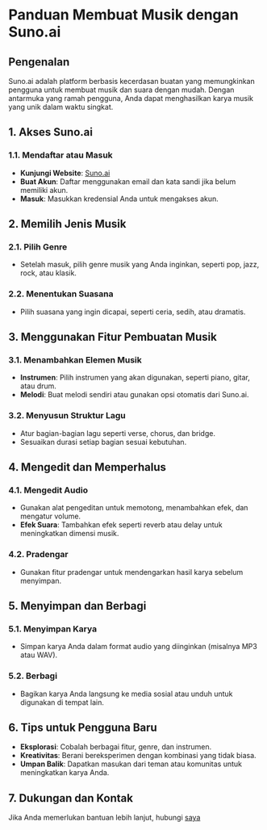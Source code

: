 # Panduan Membuat Musik dengan Suno.ai

## Pengenalan
Suno.ai adalah platform berbasis kecerdasan buatan yang memungkinkan pengguna untuk membuat musik dan suara dengan mudah. Dengan antarmuka yang ramah pengguna, Anda dapat menghasilkan karya musik yang unik dalam waktu singkat.

## 1. Akses Suno.ai

### 1.1. Mendaftar atau Masuk
- **Kunjungi Website**: [Suno.ai](https://suno.ai)
- **Buat Akun**: Daftar menggunakan email dan kata sandi jika belum memiliki akun.
- **Masuk**: Masukkan kredensial Anda untuk mengakses akun.

## 2. Memilih Jenis Musik

### 2.1. Pilih Genre
- Setelah masuk, pilih genre musik yang Anda inginkan, seperti pop, jazz, rock, atau klasik.

### 2.2. Menentukan Suasana
- Pilih suasana yang ingin dicapai, seperti ceria, sedih, atau dramatis.

## 3. Menggunakan Fitur Pembuatan Musik

### 3.1. Menambahkan Elemen Musik
- **Instrumen**: Pilih instrumen yang akan digunakan, seperti piano, gitar, atau drum.
- **Melodi**: Buat melodi sendiri atau gunakan opsi otomatis dari Suno.ai.

### 3.2. Menyusun Struktur Lagu
- Atur bagian-bagian lagu seperti verse, chorus, dan bridge.
- Sesuaikan durasi setiap bagian sesuai kebutuhan.

## 4. Mengedit dan Memperhalus

### 4.1. Mengedit Audio
- Gunakan alat pengeditan untuk memotong, menambahkan efek, dan mengatur volume.
- **Efek Suara**: Tambahkan efek seperti reverb atau delay untuk meningkatkan dimensi musik.

### 4.2. Pradengar
- Gunakan fitur pradengar untuk mendengarkan hasil karya sebelum menyimpan.

## 5. Menyimpan dan Berbagi

### 5.1. Menyimpan Karya
- Simpan karya Anda dalam format audio yang diinginkan (misalnya MP3 atau WAV).

### 5.2. Berbagi
- Bagikan karya Anda langsung ke media sosial atau unduh untuk digunakan di tempat lain.

## 6. Tips untuk Pengguna Baru
- **Eksplorasi**: Cobalah berbagai fitur, genre, dan instrumen.
- **Kreativitas**: Berani bereksperimen dengan kombinasi yang tidak biasa.
- **Umpan Balik**: Dapatkan masukan dari teman atau komunitas untuk meningkatkan karya Anda.

## 7. Dukungan dan Kontak
Jika Anda memerlukan bantuan lebih lanjut, hubungi [saya](https://github.com/lamberthrumpaidus)

